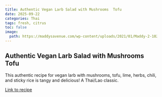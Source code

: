```yaml
---
title: Authentic Vegan Larb Salad with Mushrooms  Tofu
date: 2025-09-22
categories: Thai
tags: fresh, citrus
toc: false
image:
  path: https://maddysavenue.com/wp-content/uploads/2021/01/Maddy-2-1024x1024.jpg
---
```


## Authentic Vegan Larb Salad with Mushrooms  Tofu

This authentic recipe for vegan larb with mushrooms, tofu, lime, herbs, chili, and sticky rice is tangy and delicious! A Thai/Lao classic.

[Link to recipe](https://maddysavenue.com/authentic-thai-vegan-larb/)

  